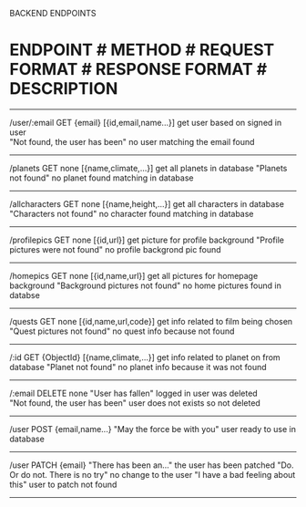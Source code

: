 BACKEND ENDPOINTS 


#  ENDPOINT #  METHOD #  REQUEST  FORMAT #  RESPONSE FORMAT #  DESCRIPTION 
*******************************************************************************************************
/user/:email    GET    {email}     [{id,email,name...}]             get user based on signed in user   
                                "Not found, the user has been"      no user matching the email found
*******************************************************************************************************
/planets        GET     none    [{name,climate,...}]            get all planets in database
                                "Planets not found"             no planet found matching in database
******************************************************************************************************
/allcharacters  GET     none    [{name,height,...}]             get all characters in database
                                "Characters not found"       no character found matching in database   
******************************************************************************************************
/profilepics    GET     none    [{id,url}]                          get picture for profile background
                                "Profile pictures were not found"   no profile backgrond pic found
*******************************************************************************************************
/homepics       GET     none    [{id,name,url}]               get all pictures for homepage background 
                                "Background pictures not found"  no home pictures found in databse
*******************************************************************************************************
/quests         GET     none    [{id,name,url,code}]            get info related to film being chosen
                                "Quest pictures not found"      no quest info because not found
*******************************************************************************************************
/:id            GET    {ObjectId}   [{name,climate,...}]    get info related to planet on from database
                                    "Planet not found"      no planet info because it was not found
*******************************************************************************************************
/:email         DELETE  none   "User has fallen"                logged in user was deleted  
                               "Not found, the user has been"   user does not exists so not deleted
*******************************************************************************************************
/user           POST   {email,name...}  "May the force be with you"     user ready to use in database
*******************************************************************************************************
/user           PATCH   {email}     "There has been an..."                 the user has been patched 
                                    "Do. Or do not. There is no try"       no change to the user
                                    "I have a bad feeling about this"      user to patch not found 
*******************************************************************************************************



